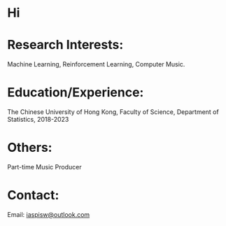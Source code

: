 # Hi

# Research Interests:
Machine Learning, Reinforcement Learning, Computer Music.

# Education/Experience:
The Chinese University of Hong Kong, Faculty of Science, Department of Statistics, 2018-2023

# Others:
Part-time Music Producer

# Contact:
Email: iaspisw@outlook.com
